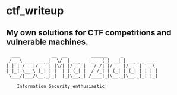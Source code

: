 # ctf_writeup


## My own solutions for CTF competitions and vulnerable machines.
```
  ___            __  __         ______     _             
 / _ \ ___  __ _|  \/  | __ _  |__  (_) __| | __ _ _ __  
| | | / __|/ _` | |\/| |/ _` |   / /| |/ _` |/ _` | '_ \
| |_| \__ \ (_| | |  | | (_| |  / /_| | (_| | (_| | | | |
 \___/|___/\__,_|_|  |_|\__,_| /____|_|\__,_|\__,_|_| |_|

    Information Security enthusiastic!

```
